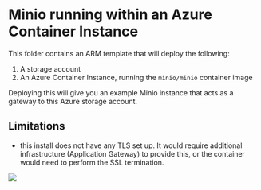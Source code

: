 # Minio running within an Azure Container Instance

This folder contains an ARM template that will deploy the following:

1. A storage account
2. An Azure Container Instance, running the `minio/minio` container image

Deploying this will give you an example Minio instance that acts as a gateway to this Azure storage account.

## Limitations

- this install does not have any TLS set up. It would require additional infrastructure (Application Gateway) to provide this, or the container would need to perform the SSL termination.

<a href="https://portal.azure.com/#create/Microsoft.Template/uri/https%3A%2F%2Fraw.githubusercontent.com%2Fmartinpeck%2Fs3_vs_minio_tests%2Fmaster%2Fazure-container-instance%2Fazuredeploy.json" target="_blank">
    <img src="http://azuredeploy.net/deploybutton.png"/>
</a>
